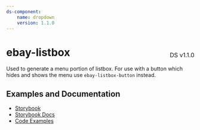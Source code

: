 ```yaml
---
ds-component:
    name: dropdown
    version: 1.1.0
---
```


<h1 style='display: flex; justify-content: space-between; align-items: center;'>
    <span>
        ebay-listbox
    </span>
    <span style='font-weight: normal; font-size: medium; margin-bottom: -15px;'>
        DS v1.1.0
    </span>
</h1>

Used to generate a menu portion of listbox. For use with a button which hides and shows the menu use `ebay-listbox-button` instead.

## Examples and Documentation

-   [Storybook](https://ebay.github.io/ebayui-core/?path=/story/building-blocks-ebay-listbox)
-   [Storybook Docs](https://ebay.github.io/ebayui-core/?path=/docs/building-blocks-ebay-listbox)
-   [Code Examples](https://github.com/eBay/ebayui-core/tree/master/src/components/ebay-listbox/examples)
